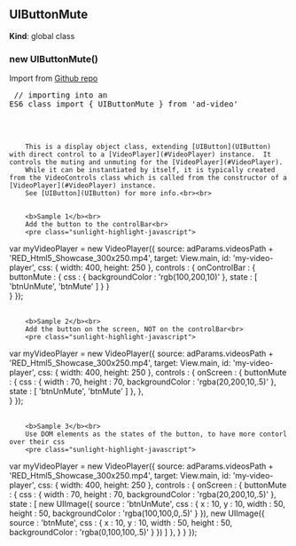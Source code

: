 <a name="UIButtonMute"></a>

## UIButtonMute
**Kind**: global class  
<a name="new_UIButtonMute_new"></a>

### new UIButtonMute()
Import from <a href="https://github.com/ff0000-ad-tech/ad-video">Github repo</a>
		<br>
		<pre class="sunlight-highlight-javascript">
// importing into an ES6 class
import { UIButtonMute } from 'ad-video'
</pre>
		<br><br>
		
		This is a display object class, extending [UIButton](UIButton) with direct control to a [VideoPlayer](#VideoPlayer) instance.  It controls the muting and unmuting for the [VideoPlayer](#VideoPlayer). 
		While it can be instantiated by itself, it is typically created from the VideoControls class which is called from the constructor of a [VideoPlayer](#VideoPlayer) instance. 
		See [UIButton](UIButton) for more info.<br><br>

	
		<b>Sample 1</b><br>
		Add the button to the controlBar<br>
		<pre class="sunlight-highlight-javascript">
var myVideoPlayer = new VideoPlayer({
	source: adParams.videosPath + 'RED_Html5_Showcase_300x250.mp4',
	target: View.main,
	id: 'my-video-player',
	css: {
		width: 400,
		height: 250
	},
	controls : {
		onControlBar : {
			buttonMute : {
				css : {
					backgroundColor : 'rgb(100,200,10)'
				},
				state : [ 'btnUnMute', 'btnMute' ]
			}
		}	
	}
});
</pre>
		<br><br>


		<b>Sample 2</b><br>
		Add the button on the screen, NOT on the controlBar<br>
		<pre class="sunlight-highlight-javascript">
var myVideoPlayer = new VideoPlayer({
	source: adParams.videosPath + 'RED_Html5_Showcase_300x250.mp4',
	target: View.main,
	id: 'my-video-player',
	css: {
		width: 400,
		height: 250
	},
	controls : {
		onScreen : {
			buttonMute : {
				css : {
					width : 70,
					height : 70,
					backgroundColor : 'rgba(20,200,10,.5)'
				},
				state : [ 'btnUnMute', 'btnMute' ]
			},
		},	
	}
});
</pre>
		<br><br>


		<b>Sample 3</b><br>
		Use DOM elements as the states of the button, to have more contorl over their css
		<pre class="sunlight-highlight-javascript">
var myVideoPlayer = new VideoPlayer({
	source: adParams.videosPath + 'RED_Html5_Showcase_300x250.mp4',
	target: View.main,
	id: 'my-video-player',
	css: {
		width: 400,
		height: 250
	},
	controls : {
		onScreen : {
			buttonMute : {
				css : {
					width : 70,
					height : 70,
					backgroundColor : 'rgba(20,200,10,.5)'
				},
				state : [ 
					new UIImage({
						source : 'btnUnMute',
						css : {
							x : 10,
							y : 10,
							width : 50,
							height : 50,
							backgroundColor : 'rgba(100,100,0,.5)'
						}
					}),
					new UIImage({
						source : 'btnMute',
						css : {
							x : 10,
							y : 10,
							width : 50,
							height : 50,
							backgroundColor : 'rgba(0,100,100,.5)'
						}
					}) 
				]
			},
		}
	}
});
</pre>
		<br><br>


